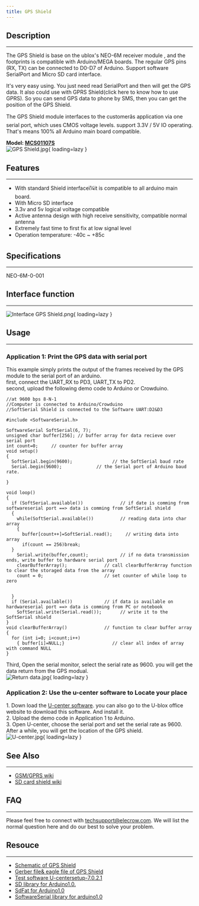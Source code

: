```yaml
---
title: GPS Shield
---
```


## Description
-----------

The GPS Shield is base on the ublox's NEO-6M receiver module , and the footprints is compatible with Arduino/MEGA boards. The regular GPS pins (RX, TX) can be connected to D0-D7 of Arduino. Support software SerialPort and Micro SD card interface.

It's very easy using. You just need read SerialPort and then will get the GPS data. It also could use with GPRS Shield(click here to know how to use GPRS). So you can send GPS data to phone by SMS, then you can get the position of the GPS Shield.

The GPS Shield module interfaces to the customerâ&#128;&#153;s application via one serial port, which uses CMOS voltage levels. support 3.3V / 5V IO operating. That's means 100% all Arduino main board compatible.

**Model: [MCS01107S](http://www.elecrow.com/gps-shield-with-antenna-p-696.html)**  
![GPS Shield.jpg](https://wiki.elecrow.com/images/thumb/7/7f/GPS_Shield.jpg/400px-GPS_Shield.jpg){ loading=lazy }

## Features
--------

- With standard Shield interfaceï¼&#140;it is compatible to all arduino main board.
- With Micro SD interface
- 3.3v and 5v logical voltage compatible
- Active antenna design with high receive sensitivity, compatible normal antenna
- Extremely fast time to first fix at low signal level
- Operation temperature: -40c&#132;&#131; ~ +85c

## Specifications
--------------

NEO-6M-0-001

## Interface function
------------------

![Interface GPS Shield.png](https://wiki.elecrow.com/images/0/01/Interface_GPS_Shield.png){ loading=lazy }

## Usage
-----

### **Application 1: Print the GPS data with serial port**

This example simply prints the output of the frames received by the GPS module to the serial port of an arduino.  
first, connect the UART\_RX to PD3, UART\_TX to PD2.  
second, upload the following demo code to Arduino or Crowduino.

```
//at 9600 bps 8-N-1
//Computer is connected to Arduino/Crowduino
//SoftSerial Shield is connected to the Software UART:D2&D3 
 
#include <SoftwareSerial.h>
 
SoftwareSerial SoftSerial(6, 7);
unsigned char buffer[256]; // buffer array for data recieve over serial port
int count=0;     // counter for buffer array 
void setup()
{
  SoftSerial.begin(9600);               // the SoftSerial baud rate   
  Serial.begin(9600);             // the Serial port of Arduino baud rate.
 
}
 
void loop()
{
  if (SoftSerial.available())              // if date is comming from softwareserial port ==> data is comming from SoftSerial shield
  {
    while(SoftSerial.available())          // reading data into char array 
    {
      buffer[count++]=SoftSerial.read();     // writing data into array
      if(count == 256)break;
  }
    Serial.write(buffer,count);            // if no data transmission ends, write buffer to hardware serial port
    clearBufferArray();              // call clearBufferArray function to clear the storaged data from the array
    count = 0;                       // set counter of while loop to zero
 
 
  }
  if (Serial.available())            // if data is available on hardwareserial port ==> data is comming from PC or notebook
    SoftSerial.write(Serial.read());       // write it to the SoftSerial shield
}
void clearBufferArray()              // function to clear buffer array
{
  for (int i=0; i<count;i++)
    { buffer[i]=NULL;}                  // clear all index of array with command NULL
}
```

Third, Open the serial monitor, select the serial rate as 9600. you will get the data return from the GPS modual.  
![Return data.jpg](https://wiki.elecrow.com/images/3/37/Return_data.jpg){ loading=lazy }

### **Application 2: Use the u-center software to Locate your place**

1\. Down load the [U-center software](http://www.elecrow.com/wiki/images/4/4a/U-centersetup-7.0.2.1.zip). you can also go to the U-blox office website to download this software. And install it.  
2\. Upload the demo code in Application 1 to Arduino.  
3\. Open U-center, choose the serial port and set the serial rate as 9600. After a while, you will get the location of the GPS shield.  
![U-center.jpg](https://wiki.elecrow.com/images/thumb/e/e3/U-center.jpg/800px-U-center.jpg){ loading=lazy }

## See Also
--------

- [GSM/GPRS wiki](./gprsgsm-shield-v10.md)
- [SD card shield wiki](./wireless-sdshield.md)

## FAQ
---

Please feel free to connect with techsupport@elecrow.com. We will list the normal question here and do our best to solve your problem.

## Resouce
-------

- [Schematic of GPS Shield](https://wiki.elecrow.com/images/7/7b/ELEC_GPS_Shield_v1.1.pdf)  
- [Gerber file&amp; eagle file of GPS Shield](https://wiki.elecrow.com/images/f/f3/Gps_gerber%26Eagle_file.zip)  
- [Test software U-centersetup-7.0.2.1](http://www.elecrow.com/wiki/images/4/4a/U-centersetup-7.0.2.1.zip)  
- [SD library for Arduino1.0.](https://wiki.elecrow.com/images/5/5c/SD_for_arduino1.0.zip)  
- [SdFat for Arduino1.0](http://code.google.com/p/beta-lib/downloads/detail?name=SdFatBeta20120327.zip&can=2&q=)
- [SoftwareSerial library for arduino1.0](./files/SoftwareSerial-zip.md)  